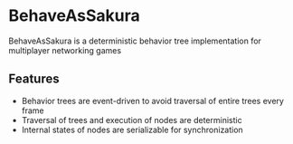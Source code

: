 # BehaveAsSakura

BehaveAsSakura is a deterministic behavior tree implementation for multiplayer networking games

## Features

* Behavior trees are event-driven to avoid traversal of entire trees every frame
* Traversal of trees and execution of nodes are deterministic
* Internal states of nodes are serializable for synchronization

